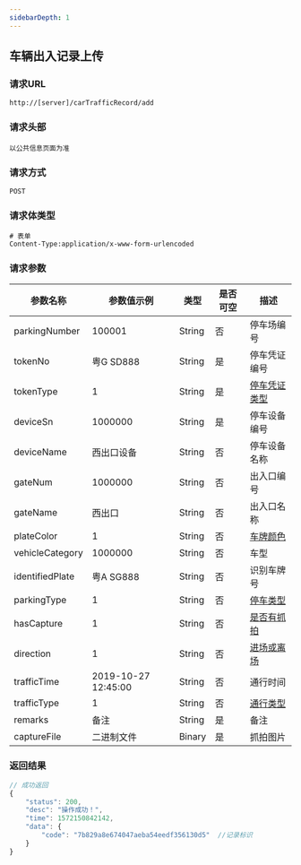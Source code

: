 ```yaml
---
sidebarDepth: 1
---
```

## 车辆出入记录上传
### 请求URL

```
http://[server]/carTrafficRecord/add
```

### 请求头部

```
以公共信息页面为准
```

### 请求方式

```
POST 
```

### 请求体类型

```
# 表单
Content-Type:application/x-www-form-urlencoded
```

### 请求参数

|  参数名称   | 参数值示例 |  类型  |  是否可空   |   描述  |
| --- | --- | --- | --- | --- |
| parkingNumber | 100001| String | 否 | 停车场编号
| tokenNo | 粤G SD888 | String | 是 | 停车凭证编号
| tokenType | 1| String | 是 | [停车凭证类型](/通用字典.html#车辆停车标识)
| deviceSn | 1000000| String | 是 | 停车设备编号
| deviceName | 西出口设备| String | 否 | 停车设备名称
| gateNum | 1000000| String | 否 | 出入口编号
| gateName | 西出口 | String | 否 | 出入口名称
| plateColor | 1| String | 否 | [车牌颜色](/通用字典.html#车牌颜色)
| vehicleCategory | 1000000| String | 否 | 车型
| identifiedPlate | 粤A SG888| String | 否 | 识别车牌号
| parkingType | 1| String | 否 | [停车类型](/通用字典.html#停车类型)
| hasCapture | 1| String | 否 |  [是否有抓拍](/通用字典.html#是否有抓拍)
| direction | 1| String | 否 | [进场或离场](/通用字典.html#车进场或离场)
| trafficTime | 2019-10-27 12:45:00| String | 否 | 通行时间
| trafficType | 1| String | 否 | [通行类型](/通用字典.html#车辆通行类型)
| remarks | 备注 | String | 是 |  备注
| captureFile | 二进制文件| Binary | 是 | 抓拍图片








### 返回结果

```javascript
// 成功返回
{
    "status": 200,
    "desc": "操作成功！",
    "time": 1572150842142,
    "data": {
        "code": "7b829a8e674047aeba54eedf356130d5"  //记录标识
    }
}
```

